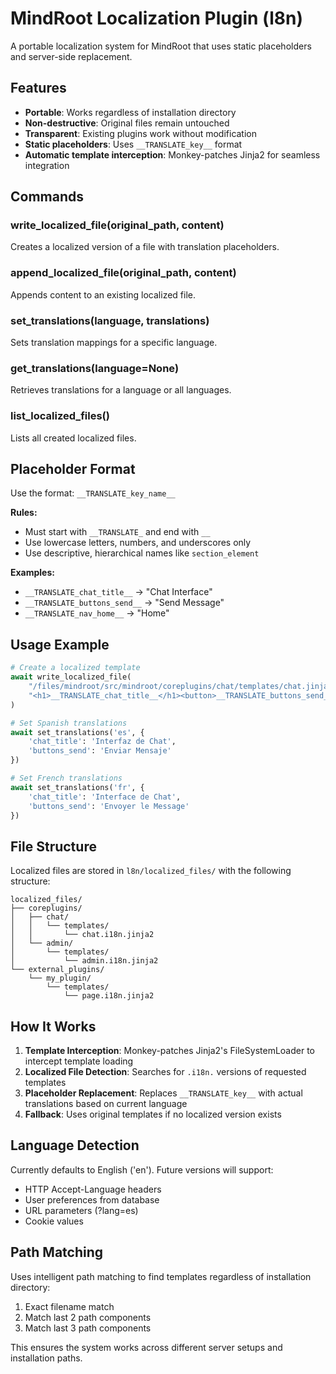 # MindRoot Localization Plugin (l8n)

A portable localization system for MindRoot that uses static placeholders and server-side replacement.

## Features

- **Portable**: Works regardless of installation directory
- **Non-destructive**: Original files remain untouched
- **Transparent**: Existing plugins work without modification
- **Static placeholders**: Uses `__TRANSLATE_key__` format
- **Automatic template interception**: Monkey-patches Jinja2 for seamless integration

## Commands

### write_localized_file(original_path, content)
Creates a localized version of a file with translation placeholders.

### append_localized_file(original_path, content)
Appends content to an existing localized file.

### set_translations(language, translations)
Sets translation mappings for a specific language.

### get_translations(language=None)
Retrieves translations for a language or all languages.

### list_localized_files()
Lists all created localized files.

## Placeholder Format

Use the format: `__TRANSLATE_key_name__`

**Rules:**
- Must start with `__TRANSLATE_` and end with `__`
- Use lowercase letters, numbers, and underscores only
- Use descriptive, hierarchical names like `section_element`

**Examples:**
- `__TRANSLATE_chat_title__` → "Chat Interface"
- `__TRANSLATE_buttons_send__` → "Send Message"
- `__TRANSLATE_nav_home__` → "Home"

## Usage Example

```python
# Create a localized template
await write_localized_file(
    "/files/mindroot/src/mindroot/coreplugins/chat/templates/chat.jinja2",
    "<h1>__TRANSLATE_chat_title__</h1><button>__TRANSLATE_buttons_send__</button>"
)

# Set Spanish translations
await set_translations('es', {
    'chat_title': 'Interfaz de Chat',
    'buttons_send': 'Enviar Mensaje'
})

# Set French translations
await set_translations('fr', {
    'chat_title': 'Interface de Chat',
    'buttons_send': 'Envoyer le Message'
})
```

## File Structure

Localized files are stored in `l8n/localized_files/` with the following structure:

```
localized_files/
├── coreplugins/
│   ├── chat/
│   │   └── templates/
│   │       └── chat.i18n.jinja2
│   └── admin/
│       └── templates/
│           └── admin.i18n.jinja2
└── external_plugins/
    └── my_plugin/
        └── templates/
            └── page.i18n.jinja2
```

## How It Works

1. **Template Interception**: Monkey-patches Jinja2's FileSystemLoader to intercept template loading
2. **Localized File Detection**: Searches for `.i18n.` versions of requested templates
3. **Placeholder Replacement**: Replaces `__TRANSLATE_key__` with actual translations based on current language
4. **Fallback**: Uses original templates if no localized version exists

## Language Detection

Currently defaults to English ('en'). Future versions will support:
- HTTP Accept-Language headers
- User preferences from database
- URL parameters (?lang=es)
- Cookie values

## Path Matching

Uses intelligent path matching to find templates regardless of installation directory:
1. Exact filename match
2. Match last 2 path components
3. Match last 3 path components

This ensures the system works across different server setups and installation paths.
